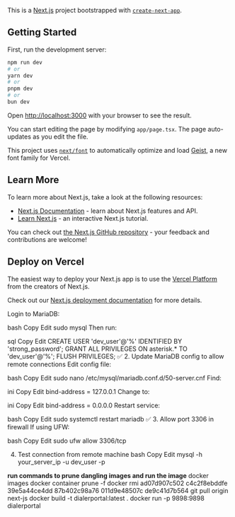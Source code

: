 This is a [Next.js](https://nextjs.org) project bootstrapped with [`create-next-app`](https://nextjs.org/docs/app/api-reference/cli/create-next-app).

## Getting Started

First, run the development server:

```bash
npm run dev
# or
yarn dev
# or
pnpm dev
# or
bun dev
```

Open [http://localhost:3000](http://localhost:3000) with your browser to see the result.

You can start editing the page by modifying `app/page.tsx`. The page auto-updates as you edit the file.

This project uses [`next/font`](https://nextjs.org/docs/app/building-your-application/optimizing/fonts) to automatically optimize and load [Geist](https://vercel.com/font), a new font family for Vercel.

## Learn More

To learn more about Next.js, take a look at the following resources:

- [Next.js Documentation](https://nextjs.org/docs) - learn about Next.js features and API.
- [Learn Next.js](https://nextjs.org/learn) - an interactive Next.js tutorial.

You can check out [the Next.js GitHub repository](https://github.com/vercel/next.js) - your feedback and contributions are welcome!

## Deploy on Vercel

The easiest way to deploy your Next.js app is to use the [Vercel Platform](https://vercel.com/new?utm_medium=default-template&filter=next.js&utm_source=create-next-app&utm_campaign=create-next-app-readme) from the creators of Next.js.

Check out our [Next.js deployment documentation](https://nextjs.org/docs/app/building-your-application/deploying) for more details.

Login to MariaDB:

bash
Copy
Edit
sudo mysql
Then run:

sql
Copy
Edit
CREATE USER 'dev_user'@'%' IDENTIFIED BY 'strong_password';
GRANT ALL PRIVILEGES ON asterisk.\* TO 'dev_user'@'%';
FLUSH PRIVILEGES;
✅ 2. Update MariaDB config to allow remote connections
Edit config file:

bash
Copy
Edit
sudo nano /etc/mysql/mariadb.conf.d/50-server.cnf
Find:

ini
Copy
Edit
bind-address = 127.0.0.1
Change to:

ini
Copy
Edit
bind-address = 0.0.0.0
Restart service:

bash
Copy
Edit
sudo systemctl restart mariadb
✅ 3. Allow port 3306 in firewall
If using UFW:

bash
Copy
Edit
sudo ufw allow 3306/tcp

4.  Test connection from remote machine
    bash
    Copy
    Edit
    mysql -h your_server_ip -u dev_user -p

**run commands to prune dangling images and run the image**
docker images
docker container prune -f
docker rmi ad07d907c502 c4c2f8ebddfe 39e5a44ce4dd 87b402c98a76 011d9e48507c de9c41d7b564
git pull origin next-js
docker build -t dialerportal:latest .
docker run -p 9898:9898 dialerportal
